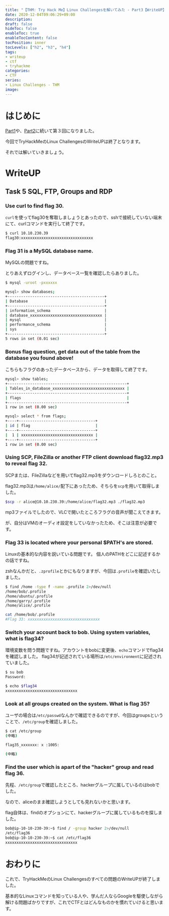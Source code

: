 ```yaml
---
title: "【THM: Try Hack Me】Linux Challengesを解いてみた - Part3【WriteUP】"
date: 2020-12-04T09:06:29+09:00
description:
draft: false
hideToc: false
enableToc: true
enableTocContent: false
tocPosition: inner
tocLevels: ["h2", "h3", "h4"]
tags:
- writeup
- ctf
- tryhackme
categories:
- CTF
series:
- Linux Challenges - THM
image:
---
```


# はじめに

[Part1](https://blog.yuk1h1ra.me/posts/2020/11/thm-linux-challenges-writeup-part1/)や、[Part2](https://blog.yuk1h1ra.me/posts/2020/11/thm-linux-challenges-writeup-part2/)に続いて第３回になりました。

今回でTryHackMeのLinux ChallengesのWriteUPは終了となります。

それでは解いていきましょう。

# WriteUP

## Task 5 SQL, FTP, Groups and RDP

### Use curl to find flag 30.

`curl`を使ってflag30を奪取しましょうとあったので、sshで接続していない端末にて、curlコマンドを実行して終了です。

```bash
$ curl 10.10.230.39
flag30:xxxxxxxxxxxxxxxxxxxxxxxxxxxxxxxx
```

### Flag 31 is a MySQL database name.

MySQLの問題ですね。

とりあえずログインし、データベース一覧を確認したらありました。

```bash
$ mysql -uroot -pxxxxxx

mysql> show databases;
+-------------------------------------------+
| Database                                  |
+-------------------------------------------+
| information_schema                        |
| database_xxxxxxxxxxxxxxxxxxxxxxxxxxxxxxxx |
| mysql                                     |
| performance_schema                        |
| sys                                       |
+-------------------------------------------+
5 rows in set (0.01 sec)
```

### Bonus flag question, get data out of the table from the database you found above!

こちらもフラグのあったデータベースから、データを取得して終了です。

```bash
mysql> show tables;
+-----------------------------------------------------+
| Tables_in_database_xxxxxxxxxxxxxxxxxxxxxxxxxxxxxxxx |
+-----------------------------------------------------+
| flags                                               |
+-----------------------------------------------------+
1 row in set (0.00 sec)

mysql> select * from flags;
+----+----------------------------------+
| id | flag                             |
+----+----------------------------------+
|  1 | xxxxxxxxxxxxxxxxxxxxxxxxxxxxxxxx |
+----+----------------------------------+
1 row in set (0.00 sec)
```

### Using SCP, FileZilla or another FTP client download flag32.mp3 to reveal flag 32.

SCPまたは、FileZillaなどを用いてflag32.mp3をダウンロードしろとのこと。

flag32.mp3は`/home/alice/`配下にあったため、そちらを`scp`を用いて取得しました。

```bash
$scp -r alice@10.10.230.39:/home/alice/flag32.mp3 ./flag32.mp3
```

mp3ファイルでしたので、VLCで開いたところフラグの音声が聞こえてきます。

が、自分はVMのオーディオ設定をしていなかったため、そこは注意が必要です。

### Flag 33 is located where your personal $PATH's are stored.

Linuxの基本的な内容を説いている問題です。
個人のPATHをどこに記述するかの話ですね。

zshなんかだと、`.zprofile`とかにもなりますが、今回は`.profile`を確認いたしました。

```bash
$ find /home -type f -name .profile 2>/dev/null
/home/bob/.profile
/home/ubuntu/.profile
/home/garry/.profile
/home/alice/.profile

cat /home/bob/.profile
#Flag 33: xxxxxxxxxxxxxxxxxxxxxxxxxxxxxxxx
```

### Switch your account back to bob. Using system variables, what is flag34?

環境変数を問う問題ですね。アカウントをbobに変更後、`echo`コマンドでflag34を確認しました。
flag34が記述されている場所は`/etc/environment`に記述されていました。

```bash
$ su bob
Password: 

$ echo $flag34
xxxxxxxxxxxxxxxxxxxxxxxxxxxxxxxx
```

### Look at all groups created on the system. What is flag 35?

ユーザの場合は`/etc/passwd`なんかで確認できるのですが、今回はgroupsということで、`/etc/group`を確認しました。

```bash
$ cat /etc/group
(中略)

flag35_xxxxxxx: x :1005:

(中略)
```

### Find the user which is apart of the "hacker" group and read flag 36.

先程、`/etc/group`で確認したところ、hackerグループに属しているのはbobでした。

なので、aliceのまま確認しようとしても見れないかと思います。

flag自体は、findのオプションにて、hackerグループに属しているものを探しました。

```bash
bob@ip-10-10-230-39:~$ find / -group hacker 2>/dev/null
/etc/flag36
bob@ip-10-10-230-39:~$ cat /etc/flag36
xxxxxxxxxxxxxxxxxxxxxxxxxxxxxxxx
```

# おわりに

これで、TryHackMeのLinux Challengesのすべての問題のWriteUPが終了しました。

基本的なLinuxコマンドを知っている人や、学んだ人ならGoogleを駆使しながら解ける問題ばかりですが、これでCTFとはどんなものかを慣れていけると思います。